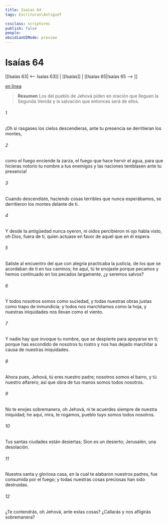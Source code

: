 ```yaml
---
title: Isaías 64
tags: Escrituras\AntiguoT

cssclass: scriptures
publish: false
people:
obsidianUIMode: preview
---
```


# Isaías 64
[[Isaías 63| <-- Isaías 63]] | [[Isaías]] | [[Isaías 65|Isaías 65 --> ]]

[en línea](https://churchofjesuschrist.org/study/scriptures/ot/isa/64?lang=spa)

> __Resumen__
Los del pueblo de Jehová piden en oración que lleguen la Segunda Venida y la salvación que entonces será de ellos.

###### 1 
¡Oh si rasgases los cielos  descendieras,  ante tu presencia se derritieran los montes,

###### 2 
como el fuego enciende la zarza, el fuego que hace hervir el agua, para que hicieras notorio tu nombre a tus enemigos y las naciones temblasen ante tu presencia!

###### 3 
Cuando descendiste, haciendo cosas terribles que nunca esperábamos, se derritieron los montes delante de ti.

###### 4 
Y desde la antigüedad nunca oyeron, ni oídos percibieron ni ojo había visto, oh Dios, fuera de ti, quien actuase en favor de aquel que en él espera.

###### 5 
Saliste al encuentro del que con alegría practicaba la justicia, de los que se acordaban de ti en tus caminos; he aquí, tú te enojaste porque pecamos y hemos continuado en los pecados largamente, ¿y seremos salvos?

###### 6 
Y todos nosotros somos como suciedad, y todas nuestras obras justas como trapo de inmundicia; y todos nos marchitamos como la hoja, y nuestras iniquidades nos llevan como el viento.

###### 7 
Y nadie hay que invoque tu nombre, que se despierte para apoyarse en ti; porque has escondido de nosotros tu rostro y nos has dejado marchitar a causa de nuestras iniquidades.

###### 8 
Ahora pues, Jehová, tú eres nuestro padre; nosotros somos el barro, y tú nuestro alfarero; así que obra de tus manos somos todos nosotros.

###### 9 
No te enojes sobremanera, oh Jehová, ni te acuerdes siempre de nuestra iniquidad; he aquí, mira, te rogamos, pueblo tuyo somos todos nosotros.

###### 10 
Tus santas ciudades están desiertas; Sion es un desierto; Jerusalén, una desolación.

###### 11 
Nuestra santa y gloriosa casa, en la cual te alabaron nuestros padres, fue consumida por el fuego; y todas nuestras cosas preciosas han sido destruidas.

###### 12 
¿Te contendrás, oh Jehová, ante estas cosas? ¿Callarás y nos afligirás sobremanera?

